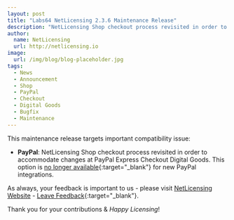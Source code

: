 ```yaml
---
layout: post
title: "Labs64 NetLicensing 2.3.6 Maintenance Release"
description: "NetLicensing Shop checkout process revisited in order to accommodate changes at PayPal Express Checkout Digital Goods"
author:
  name: NetLicensing
  url: http://netlicensing.io
image:
  url: /img/blog/blog-placeholder.jpg
tags:
  - News
  - Announcement
  - Shop
  - PayPal
  - Checkout
  - Digital Goods
  - Bugfix
  - Maintenance
---
```


This maintenance release targets important compatibility issue:

* **PayPal**: NetLicensing Shop checkout process revisited in order to accommodate changes at PayPal Express Checkout Digital Goods. This option is [no longer available](https://developer.paypal.com/docs/classic/express-checkout/digital-goods/IntegratingExpressCheckoutDG/){:target="_blank"} for new PayPal integrations.

As always, your feedback is important to us - please visit [NetLicensing Website](http://netlicensing.io) - [Leave Feedback](https://netlicensing.uservoice.com/){:target="_blank"}.

Thank you for your contributions & *Happy Licensing*!
